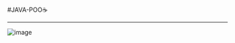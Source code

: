#J A V A - P O O ☕

---

![image](https://github.com/user-attachments/assets/1cafaef6-2437-4f23-a658-94562b0cd31a)



 
 
